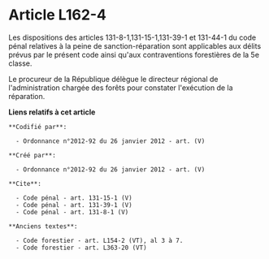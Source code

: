# Article L162-4

Les dispositions des articles 131-8-1,131-15-1,131-39-1 et 131-44-1 du code pénal relatives à la peine de sanction-réparation
sont applicables aux délits prévus par le présent code ainsi qu'aux contraventions forestières de la 5e classe. 

Le procureur de la République délègue le directeur régional de l'administration chargée des forêts pour constater l'exécution
de la réparation.

**Liens relatifs à cet article**

	**Codifié par**:

	  - Ordonnance n°2012-92 du 26 janvier 2012 - art. (V)

	**Créé par**:

	  - Ordonnance n°2012-92 du 26 janvier 2012 - art. (V)

	**Cite**:

	  - Code pénal - art. 131-15-1 (V)
	  - Code pénal - art. 131-39-1 (V)
	  - Code pénal - art. 131-8-1 (V)

	**Anciens textes**:

	  - Code forestier - art. L154-2 (VT), al 3 à 7.
	  - Code forestier - art. L363-20 (VT)
